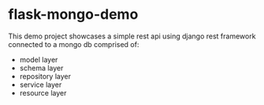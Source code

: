 # flask-mongo-demo

This demo project showcases a simple rest api using django rest framework connected to a mongo db comprised of:

- model layer
- schema layer
- repository layer
- service layer
- resource layer
  

